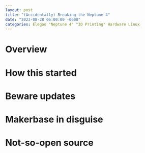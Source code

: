 ```yaml
---
layout: post
title: "(Accidentally) Breaking the Neptune 4"
date: "2023-08-28 06:00:00 -0600"
categories: Elegoo "Neptune 4" "3D Printing" Hardware Linux
---
```


# Overview

# How this started

# Beware updates

# Makerbase in disguise

# Not-so-open source
